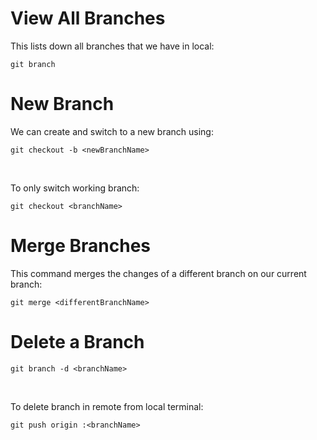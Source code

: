 # View All Branches
This lists down all branches that we have in local:
```
git branch
```

# New Branch
We can create and switch to a new branch using:
```
git checkout -b <newBranchName>
```
<br>

To only switch working branch:
```
git checkout <branchName>
```

# Merge Branches
This command merges the changes of a different branch on our current branch:
```
git merge <differentBranchName>
```

# Delete a Branch
```
git branch -d <branchName>
```
<br>

To delete branch in remote from local terminal:
```
git push origin :<branchName>
```
